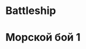 # Battleship
<!doctype html>
<html leng="ru">
	<head>
	<meta charset="utf-8">
	<title>Battleship</title>
	</head>
	<body>
		<h1> Морской бой 1</h1>
		<script src="Js/battleship.js"></script>
	</body>
</html>
